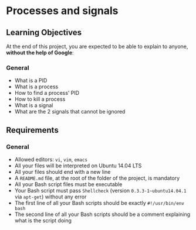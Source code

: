 # Processes and signals
## Learning Objectives

At the end of this project, you are expected to be able to  explain to anyone,  **without the help of Google**:

### General

-   What is a PID
-   What is a process
-   How to find a process’ PID
-   How to kill a process
-   What is a signal
-   What are the 2 signals that cannot be ignored

## Requirements

### General

-   Allowed editors:  `vi`,  `vim`,  `emacs`
-   All your files will be interpreted on Ubuntu 14.04 LTS
-   All your files should end with a new line
-   A  `README.md`  file, at the root of the folder of the project, is mandatory
-   All your Bash script files must be executable
-   Your Bash script must pass  `Shellcheck`  (version  `0.3.3-1~ubuntu14.04.1`  via  `apt-get`) without any error
-   The first line of all your Bash scripts should be exactly  `#!/usr/bin/env bash`
-   The second line of all your Bash scripts should be a comment explaining what is the script doing
